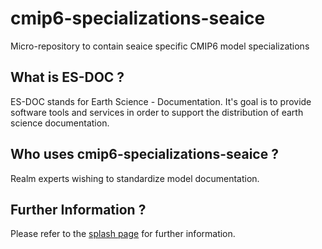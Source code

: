 cmip6-specializations-seaice
===============

Micro-repository to contain seaice specific CMIP6 model specializations


What is ES-DOC ?
--------------------------------------

ES-DOC stands for Earth Science - Documentation.  It's goal is to provide software tools and services in order to support the distribution of earth science documentation.


Who uses cmip6-specializations-seaice ?
--------------------------------------

Realm experts wishing to standardize model documentation.


Further Information ?
--------------------------------------

Please refer to the [splash page](http:es-doc.org) for further information.
